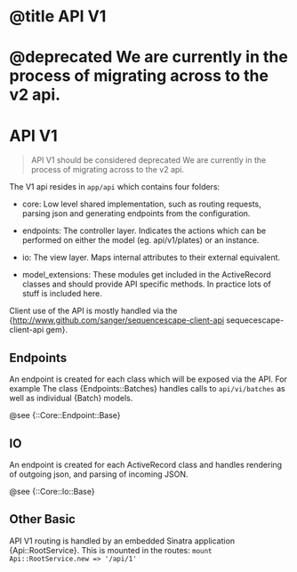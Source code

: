 # @title API V1

# @deprecated We are currently in the process of migrating across to the v2 api.

# API V1

> API V1 should be considered deprecated
> We are currently in the process of migrating across to the v2 api.

The V1 api resides in `app/api` which contains four folders:

- core: Low level shared implementation, such as routing requests, parsing json
  and generating endpoints from the configuration.

- endpoints: The controller layer. Indicates the actions which can be performed
  on either the model (eg. api/v1/plates) or an instance.

- io: The view layer. Maps internal attributes to their external equivalent.

- model_extensions: These modules get included in the ActiveRecord classes and
  should provide API specific methods. In practice lots of stuff
  is included here.

Client use of the API is mostly handled via the
{http://www.github.com/sanger/sequencescape-client-api sequecescape-client-api gem}.

## Endpoints

An endpoint is created for each class which will be exposed via the API.
For example The class {Endpoints::Batches} handles calls to `api/vi/batches` as
well as individual {Batch} models.

@see {::Core::Endpoint::Base}

## IO

An endpoint is created for each ActiveRecord class and handles rendering of
outgoing json, and parsing of incoming JSON.

@see {::Core::Io::Base}

## Other Basic

API V1 routing is handled by an embedded Sinatra application {Api::RootService}.
This is mounted in the routes:
`mount Api::RootService.new => '/api/1'`
